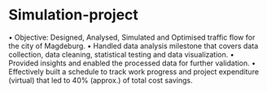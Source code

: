 # Simulation-project

• Objective: Designed, Analysed, Simulated and Optimised traffic flow for the city of Magdeburg.
• Handled data analysis milestone that covers data collection, data cleaning, statistical testing and data visualization.
• Provided insights and enabled the processed data for further validation.
• Effectively built a schedule to track work progress and project expenditure (virtual) that led to 40% (approx.) of total cost savings.
